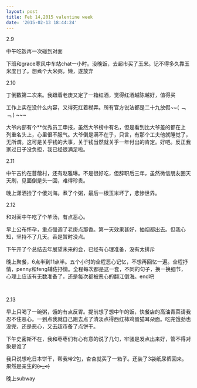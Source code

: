 ```yaml
---
layout: post
title: Feb 14,2015 valentine week
date: '2015-02-13 18:44:24'
---
```



2.9

中午吃饭再一次碰到对面

下班和grace寒风中车站chat一小时。没晚饭，去超市买了玉米。记不得多久靠玉米度日了。想煮个大米粥，懒，遂放弃

2.10

丁倒数第二次来。我跟着老庚又定了一箱红酒，觉得红酒越陈越好，值得买

工作上实在没什么内容，又得死扛着糊弄。所有官方说法都是二十九放假~~( ﹁ ﹁ ) ~~~

大爷内部有个**优秀员工申报，虽然大爷榜中有名，但是看到比大爷差的都在上列重名头上，心里很不服气。大爷倒是满不在乎，只言，有那个工夫他就睡觉了，无所谓。这可是关乎钱的大事，关于钱当然就关乎一年付出的肯定。好吧。反正我家过日子没负担，我已经很满足啦。

2.11

中午吉约在苜蓿村，还有赵雅琳。不是很好吃，但辞职后三年，虽然微信朋友圈天天刷，见面倒是头一回，难得珍贵。

晚上潇洒捡了个傻刘海。煮了个粥，最后一根玉米坏了，悲惨世界。

2.12

和对面中午吃了个羊汤，有点恶心。

早上公布怀孕，重点强调了老庚点那香。第一天效果甚好，抽烟都出去。但我心知，坚持不了几天。香是暂时没点。

下午开了个总结去年展望未来的会，已经有心理准备，没有太排斥

晚上聚餐，6点半到11点半。五个小时的全程恶心记忆，不想再回忆一遍。全程抒情，penny和feng辅佐抒情。全程每次都是这一套，不同的句子，换一换细节，心理上应该有无数准备了，还是每次都被恶心的翻江倒海。end吧

 

2.13

早上只喝了一碗粥，饿的有点反胃。提前想了想中午的饭，快餐店的高油青菜请我忍不住恶心。一到点我就自己跑去点了清淡点得西红柿鸡蛋猫耳朵面。吃完饿劲也没完，还是恶心，又去超市备了点饼干。

下午史密斯不在，我和枣枣们有心有意的说了几句，牢骚是发点出来好，管不得对象是谁了

我只说想吃日本饼干，帮我带2包，杏杏就买了一箱子。还装了3袋纸尿裤回来。果然是亲生的~~~~(>_<)~~~~

晚上subway


